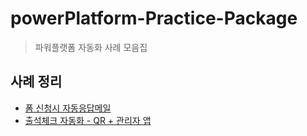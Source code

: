 # powerPlatform-Practice-Package
> 파워플랫폼 자동화 사례 모음집

## 사례 정리
* [폼 신청시 자동응답메일](https://github.com/SangYoupLee/PowerPlatform.git)
* [출석체크 자동화 - QR + 관리자 앱](https://github.com/g1nya2/Power_Platform_Attendance.git)
